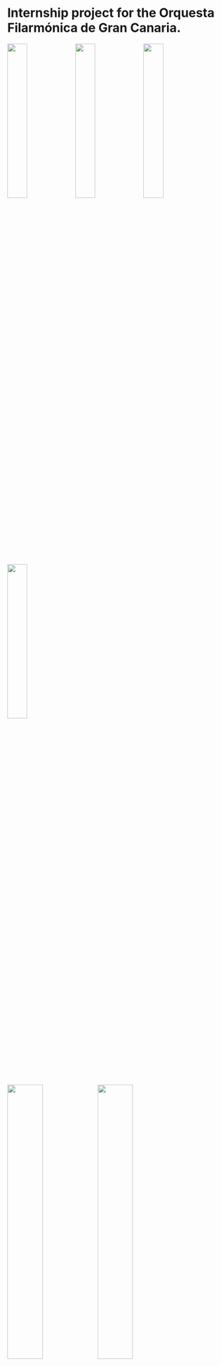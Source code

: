 
    
# Internship project for the Orquesta Filarmónica de Gran Canaria.

<p float="left">
<img src="https://user-images.githubusercontent.com/91074551/191601719-ca851624-2adc-414b-a9af-f8f2a20794e0.jpeg" width=30% height=30%>
<img src="https://user-images.githubusercontent.com/91074551/191601724-f026ba9e-5c12-4877-a355-f6d73b9d7480.jpeg" width=30% height=30%>
<img src="https://user-images.githubusercontent.com/91074551/191601729-d8319ae6-2604-4878-bb96-0e75b09d7d4d.jpeg" width=30% height=30%>
</p>

<p float="left">

<img src="https://user-images.githubusercontent.com/91074551/191601731-17350193-6c91-418e-9402-cb2e9397974d.jpeg" width=30% height=30%>
</p>

<p float="left">
<img src="https://user-images.githubusercontent.com/91074551/191601734-18f1c9b6-f381-422b-ab1c-ad4f642f2d02.jpeg" width=40% height=40%>
<img src="https://user-images.githubusercontent.com/91074551/191601736-1843e89d-aa38-4d3d-8e66-1e2fd3d0f921.jpeg" width=40% height=40%>
</p>

<p float="left">
<img src="https://user-images.githubusercontent.com/91074551/191601737-0071d317-0dfb-493e-893e-caacfc37d74b.jpeg" width=40% height=40%>
<img src="https://user-images.githubusercontent.com/91074551/191601740-20459e80-eb9e-4f54-a917-55d83deb6227.jpeg" width=40% height=40%>
</p>

<p float="left">
<img src="https://user-images.githubusercontent.com/91074551/191601742-a0dda479-0c3a-43de-931b-4ac1a49ffc57.jpeg" width=40% height=40%>
<img src="https://user-images.githubusercontent.com/91074551/191601744-6f5e2bd6-d4fb-4f4b-912f-c72797b6eecb.jpeg" width=40% height=40%>
</p>

<p float="left">
<img src="https://user-images.githubusercontent.com/91074551/191601745-016f2cd8-4320-4447-b740-8cfe26d5677f.jpeg" width=40% height=40%>
<img src="https://user-images.githubusercontent.com/91074551/191601747-e6b10a04-e05d-45aa-8dda-828ac6db0e38.jpeg" width=40% height=40%>
</p>
